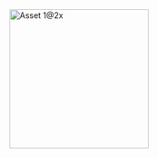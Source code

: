 <img width="245" alt="Asset 1@2x" src="https://user-images.githubusercontent.com/62003240/129518365-77f41787-f4b5-4572-9171-87715692afb7.png">
